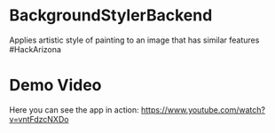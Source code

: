 # BackgroundStylerBackend
Applies artistic style of painting to an image that has similar features #HackArizona

# Demo Video

Here you can see the app in action: https://www.youtube.com/watch?v=vntFdzcNXDo
